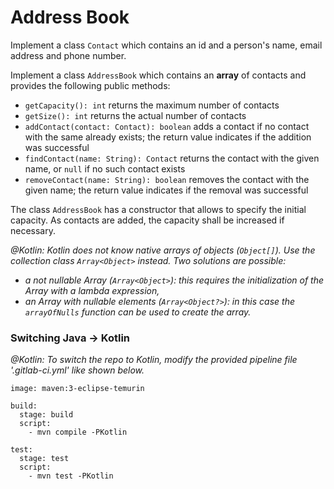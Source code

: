 # Address Book

Implement a class `Contact` which contains an id and a person's name, email address and phone number.

Implement a class `AddressBook` which contains an **array** of contacts and provides the following public methods:
- `getCapacity(): int`
  returns the maximum number of contacts
- `getSize(): int`
  returns the actual number of contacts
- `addContact(contact: Contact): boolean` 
  adds a contact if no contact with the same already exists; the return value indicates if the addition was successful
- `findContact(name: String): Contact`
  returns the contact with the given name, or `null` if no such contact exists
- `removeContact(name: String): boolean`
  removes the contact with the given name; the return value indicates if the removal was successful

The class `AddressBook` has a constructor that allows to specify the initial capacity. As contacts are added, the capacity shall be increased if necessary.

_@Kotlin: Kotlin does not know native arrays of objects (`Object[]`). 
Use the collection class `Array<Object>` instead._
_Two solutions are possible:_ 
- _a not nullable Array (`Array<Object>`): this requires the initialization of the Array with a lambda expression,_
- _an Array with nullable elements (`Array<Object?>`): in this case the `arrayOfNulls` function can be used to create the array._

### Switching Java -> Kotlin
_@Kotlin: To switch the repo to Kotlin, modify the provided pipeline file '.gitlab-ci.yml' like shown below._
```
image: maven:3-eclipse-temurin
 
build:
  stage: build
  script:
    - mvn compile -PKotlin
 
test:
  stage: test
  script:
    - mvn test -PKotlin
```


